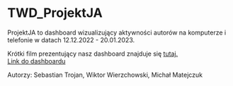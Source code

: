 # TWD_ProjektJA
ProjektJA to dashboard wizualizujący aktywności autorów na komputerze i telefonie w datach 12.12.2022 - 20.01.2023.

Krótki film prezentujący nasz dashboard znajduje się [tutaj.](https://drive.google.com/file/d/1NZDID364iYZzddFG610AxZAIaUB63laR/view?usp=sharing)  
[Link do dashboardu](https://sebastiantrojan.shinyapps.io/TWDprojekt/?fbclid=IwAR3dHYRS_c9D79l7SLOsApOtYIGY1PZTXzqj4TETDEO3jihNmQrz93YMi80)

Autorzy: Sebastian Trojan, Wiktor Wierzchowski, Michał Matejczuk
